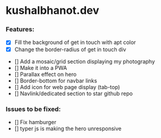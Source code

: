 # kushalbhanot.dev

### Features:
- [x] Fill the background of get in touch with apt color
- [x] Change the border-radius of get in touch div
- [] Add a mosaic/grid section displaying my photography 
- [] Make it into a PWA
- [] Parallax effect on hero 
- [] Border-bottom for navbar links
- [] Add icon for web page display (tab-top)
- [] Navlink/dedicated section to star github repo


### Issues to be fixed:
- [] Fix hamburger
- [] typer js is making the hero unresponsive
